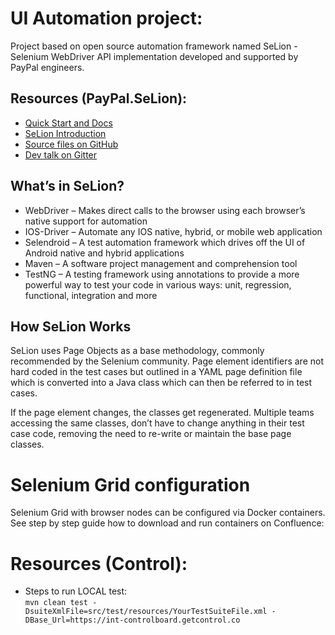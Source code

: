 

#  UI Automation project:
 
Project based on open source automation framework named SeLion - 
Selenium WebDriver API implementation developed and supported by PayPal engineers.

## Resources (PayPal.SeLion):

* [Quick Start and Docs](http://paypal.github.io/SeLion/html/documentation.html#what-is-selion)
* [SeLion Introduction](http://www.symbio.com/solutions/quality-assurance/selion-test-automation/)
* [Source files on GitHub](https://github.com/paypal/SeLion)
* [Dev talk on Gitter](https://gitter.im/paypal/SeLion)

## What’s in SeLion?

* WebDriver – Makes direct calls to the browser using each browser’s native support for automation
* IOS-Driver – Automate any IOS native, hybrid, or mobile web application
* Selendroid – A test automation framework which drives off the UI of Android native and hybrid applications
* Maven – A software project management and comprehension tool
* TestNG – A testing framework using annotations to provide a more powerful way to test your code in various ways: unit, regression, functional, integration and more

## How SeLion Works

SeLion uses Page Objects as a base methodology, commonly recommended by the Selenium community. 
Page element identifiers are not hard coded in the test cases but outlined in a YAML page definition file which is converted into a Java class which can then be referred to in test cases. 

If the page element changes, the classes get regenerated. 
Multiple teams accessing the same classes, don’t have to change anything in their test case code, removing the need to re-write or maintain the base page classes.


# Selenium Grid configuration

Selenium Grid with browser nodes can be configured via Docker containers.
See step by step guide how to download and run containers on Confluence: 




# Resources (Control):

* Steps to run LOCAL test:                                          
``
mvn clean test -DsuiteXmlFile=src/test/resources/YourTestSuiteFile.xml -DBase_Url=https://int-controlboard.getcontrol.co
``



    

